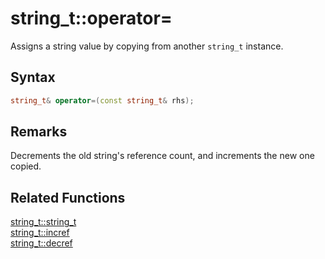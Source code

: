 
# string_t::operator=

Assigns a string value by copying from another `string_t` instance.

## Syntax

```cpp
string_t& operator=(const string_t& rhs);
```

## Remarks

Decrements the old string's reference count, and increments the new one copied.

## Related Functions

[string_t::string_t](https://github.com/RandyGaul/cute_framework/blob/master/doc/string/string/string_t.md)  
[string_t::incref](https://github.com/RandyGaul/cute_framework/blob/master/doc/string/string/incref.md)  
[string_t::decref](https://github.com/RandyGaul/cute_framework/blob/master/doc/string/string/decref.md)  

